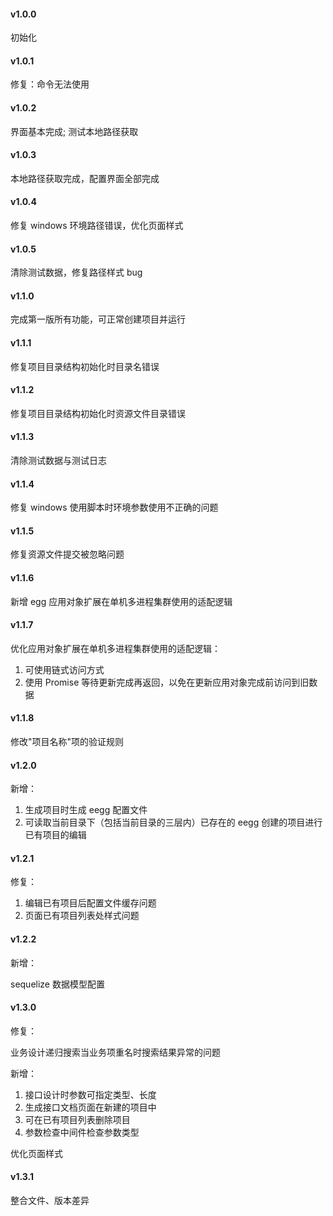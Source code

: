 #### v1.0.0

初始化

#### v1.0.1

修复：命令无法使用

#### v1.0.2

界面基本完成; 测试本地路径获取

#### v1.0.3

本地路径获取完成，配置界面全部完成

#### v1.0.4

修复 windows 环境路径错误，优化页面样式

#### v1.0.5

清除测试数据，修复路径样式 bug

#### v1.1.0

完成第一版所有功能，可正常创建项目并运行

#### v1.1.1

修复项目目录结构初始化时目录名错误

#### v1.1.2

修复项目目录结构初始化时资源文件目录错误

#### v1.1.3

清除测试数据与测试日志

#### v1.1.4

修复 windows 使用脚本时环境参数使用不正确的问题

#### v1.1.5

修复资源文件提交被忽略问题

#### v1.1.6

新增 egg 应用对象扩展在单机多进程集群使用的适配逻辑

#### v1.1.7

优化应用对象扩展在单机多进程集群使用的适配逻辑：

1. 可使用链式访问方式
2. 使用 Promise 等待更新完成再返回，以免在更新应用对象完成前访问到旧数据

#### v1.1.8

修改"项目名称"项的验证规则

#### v1.2.0

新增：

1. 生成项目时生成 eegg 配置文件
2. 可读取当前目录下（包括当前目录的三层内）已存在的 eegg 创建的项目进行已有项目的编辑

#### v1.2.1

修复：

1. 编辑已有项目后配置文件缓存问题
2. 页面已有项目列表处样式问题

#### v1.2.2

新增：

sequelize 数据模型配置

#### v1.3.0

修复：

业务设计递归搜索当业务项重名时搜索结果异常的问题

新增：

1. 接口设计时参数可指定类型、长度
2. 生成接口文档页面在新建的项目中
3. 可在已有项目列表删除项目
4. 参数检查中间件检查参数类型

优化页面样式

#### v1.3.1

整合文件、版本差异
